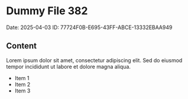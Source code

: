 # Dummy File 382

Date: 2025-04-03
ID: 77724F0B-E695-43FF-ABCE-13332EBAA949

## Content

Lorem ipsum dolor sit amet, consectetur adipiscing elit.
Sed do eiusmod tempor incididunt ut labore et dolore magna aliqua.

* Item 1
* Item 2
* Item 3
